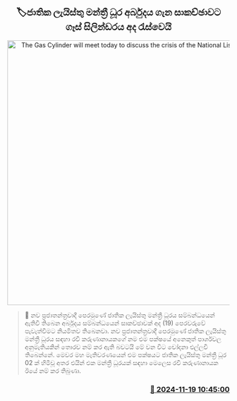 <p align='center'><b><h2 align='center' title='The Gas Cylinder will meet today to discuss the crisis of the National List MP tenure'>🏷ජාතික ලැයිස්තු මන්ත්‍රී ධූර අර්බුදය ගැන සාකච්ඡාවට ගෑස් සිලින්ඩරය අද රැස්වෙයි</h2></b></p>
<p align='center'><img src='https://helakuru.sgp1.cdn.digitaloceanspaces.com/esana/images/lib/gas-new-thumb.jpg' width='600' alt='The Gas Cylinder will meet today to discuss the crisis of the National List MP tenure'></p>

>📝 නව ප්‍රජාතන්ත්‍රවාදී පෙරමුණේ ජාතික ලැයිස්තු මන්ත්‍රී ධූරය සම්බන්ධයෙන් ඇතිවී තිබෙන අර්බුදය සම්බන්ධයෙන් සාකච්ඡා​වක් අද (19) පෙරවරුවේ පැවැත්වීමට නියමිතව තිබෙනවා.
නව ප්‍රජාතන්ත්‍රවාදී පෙරමුණේ ජාතික ලැයිස්තු මන්ත්‍රී ධූරය සඳහා රවී කරුණානායකගේ නම එම පක්ෂයේ අනෙකුත් පාර්ශවල අනුමැතියකින් තොරව නම් කර ඇති බවටයි මේ වන විට චෝදනා එල්ලවී තිබෙන්නේ.
මෙවර මහ මැතිවරණයෙන් එම පක්ෂයට ජාතික ලැයිස්තු මන්ත්‍රී ධූර 02 ක් හිමිවූ අතර එයින් එක මන්ත්‍රී ධූරයක් සඳහා මෙලෙස රවී කරුණානායක ඊයේ නම් කර තිබුණා.


<h3 align='right'><a href='https://www.helakuru.lk/esana/p/105219/'>📅 2024-11-19 10:45:00</a></h3>
